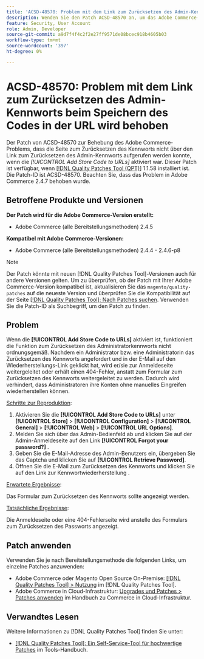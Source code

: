 ```yaml
---
title: 'ACSD-48570: Problem mit dem Link zum Zurücksetzen des Admin-Kennworts beim Speichern des Codes in der URL wird behoben'
description: Wenden Sie den Patch ACSD-48570 an, um das Adobe Commerce-Problem zu beheben, bei dem die Seite „Kennwort zurücksetzen“ nicht über den Link „Admin-Kennwort zurücksetzen“ aufgerufen werden konnte, wenn die [!UICONTROL Add Store Code to URLs] aktiviert war.
feature: Security, User Account
role: Admin, Developer
source-git-commit: a9d7f4f4c2f2e27ff9571de08bcec918b4605b03
workflow-type: tm+mt
source-wordcount: '397'
ht-degree: 0%

---
```


# ACSD-48570: Problem mit dem Link zum Zurücksetzen des Admin-Kennworts beim Speichern des Codes in der URL wird behoben

Der Patch von ACSD-48570 zur Behebung des Adobe Commerce-Problems, dass die Seite zum Zurücksetzen des Kennworts nicht über den Link zum Zurücksetzen des Admin-Kennworts aufgerufen werden konnte, wenn die *[!UICONTROL Add Store Code to URLs]* aktiviert war. Dieser Patch ist verfügbar, wenn [[!DNL Quality Patches Tool (QPT)]](/help/tools/quality-patches-tool/quality-patches-tool-to-self-serve-quality-patches.md) 1.1.58 installiert ist. Die Patch-ID ist ACSD-48570. Beachten Sie, dass das Problem in Adobe Commerce 2.4.7 behoben wurde.

## Betroffene Produkte und Versionen

**Der Patch wird für die Adobe Commerce-Version erstellt:**

* Adobe Commerce (alle Bereitstellungsmethoden) 2.4.5

**Kompatibel mit Adobe Commerce-Versionen:**

* Adobe Commerce (alle Bereitstellungsmethoden) 2.4.4 - 2.4.6-p8

>[!NOTE]
>
>Der Patch könnte mit neuen [!DNL Quality Patches Tool]-Versionen auch für andere Versionen gelten. Um zu überprüfen, ob der Patch mit Ihrer Adobe Commerce-Version kompatibel ist, aktualisieren Sie das `magento/quality-patches` auf die neueste Version und überprüfen Sie die Kompatibilität auf der Seite [[!DNL Quality Patches Tool]: Nach Patches suchen](https://experienceleague.adobe.com/tools/commerce-quality-patches/index.html). Verwenden Sie die Patch-ID als Suchbegriff, um den Patch zu finden.

## Problem

Wenn die **[!UICONTROL Add Store Code to URLs]** aktiviert ist, funktioniert die Funktion zum Zurücksetzen des Administratorkennworts nicht ordnungsgemäß.
Nachdem ein Administrator bzw. eine Administratorin das Zurücksetzen des Kennworts angefordert und in der E-Mail auf den Wiederherstellungs-Link geklickt hat, wird er/sie zur Anmeldeseite weitergeleitet oder erhält einen 404-Fehler, anstatt zum Formular zum Zurücksetzen des Kennworts weitergeleitet zu werden. Dadurch wird verhindert, dass Administratoren ihre Konten ohne manuelles Eingreifen wiederherstellen können.

<u>Schritte zur Reproduktion</u>:

1. Aktivieren Sie die **[!UICONTROL Add Store Code to URLs]** unter **[!UICONTROL Store]** > **[!UICONTROL Configuration]** > **[!UICONTROL General]** > **[!UICONTROL Web]** > **[!UICONTROL URL Options]**.
1. Melden Sie sich über das Admin-Bedienfeld ab und klicken Sie auf der Admin-Anmeldeseite auf den Link **[!UICONTROL Forgot your password?]** .
1. Geben Sie die E-Mail-Adresse des Admin-Benutzers ein, übergeben Sie das Captcha und klicken Sie auf **[!UICONTROL Retrieve Password]**.
1. Öffnen Sie die E-Mail zum Zurücksetzen des Kennworts und klicken Sie auf den Link zur Kennwortwiederherstellung .

<u>Erwartete Ergebnisse</u>:

Das Formular zum Zurücksetzen des Kennworts sollte angezeigt werden.

<u>Tatsächliche Ergebnisse</u>:

Die Anmeldeseite oder eine 404-Fehlerseite wird anstelle des Formulars zum Zurücksetzen des Passworts angezeigt.

## Patch anwenden

Verwenden Sie je nach Bereitstellungsmethode die folgenden Links, um einzelne Patches anzuwenden:

* Adobe Commerce oder Magento Open Source On-Premise: [[!DNL Quality Patches Tool] > Nutzung](/help/tools/quality-patches-tool/usage.md) im [!DNL Quality Patches Tool].
* Adobe Commerce in Cloud-Infrastruktur: [Upgrades und Patches > Patches anwenden](https://experienceleague.adobe.com/docs/commerce-cloud-service/user-guide/develop/upgrade/apply-patches.html) im Handbuch zu Commerce in Cloud-Infrastruktur.

## Verwandtes Lesen

Weitere Informationen zu [!DNL Quality Patches Tool] finden Sie unter:

* [[!DNL Quality Patches Tool]: Ein Self-Service-Tool für hochwertige Patches](/help/tools/quality-patches-tool/quality-patches-tool-to-self-serve-quality-patches.md) im Tools-Handbuch.
